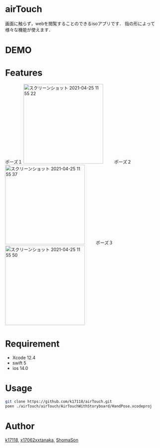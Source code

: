 # airTouch

画面に触らず，webを閲覧することのできるisoアプリです．
指の形によって様々な機能が使えます．
 
# DEMO
 

 
# Features
 
ポーズ１
<img width="256" alt="スクリーンショット 2021-04-25 11 55 22" src="https://user-images.githubusercontent.com/50346054/115978926-b04a6680-a5bd-11eb-8a4a-56f5d859f36e.png">     　　
ポーズ２
<img width="256" alt="スクリーンショット 2021-04-25 11 55 37" src="https://user-images.githubusercontent.com/50346054/115978931-b4768400-a5bd-11eb-8097-15eab2cd8a18.png">   　　
ポーズ３
<img width="256" alt="スクリーンショット 2021-04-25 11 55 50" src="https://user-images.githubusercontent.com/50346054/115978932-b50f1a80-a5bd-11eb-9bcc-6699ff8884a8.png">   　　

# Requirement
 
 
* Xcode 12.4
* swift 5
* ios 14.0

 

 
# Usage
```bash
git clone https://github.com/k17118/airTouch.git
poen ./airTouch/airTouch/AirTouchWithStoryboard/HandPose.xcodeproj
```


 
# Author
 
[k17118](https://github.com/k17118),
[x17062xxtanaka](https://github.com/x17062xxtanaka),
[ShomaSon](https://github.com/ShomaSon)


